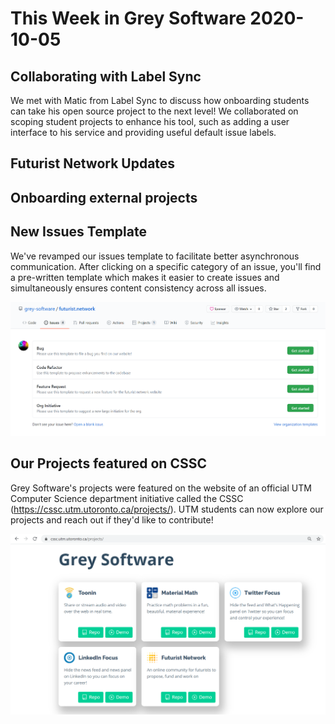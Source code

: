 # This Week in Grey Software 2020-10-05

## Collaborating with Label Sync

We met with Matic from Label Sync to discuss how onboarding students can take his open source project to the next level! We collaborated on scoping student projects to enhance his tool, such as adding a user interface to his service and providing useful default issue labels.

## Futurist Network Updates

## Onboarding external projects

## New Issues Template

We've revamped our issues template to facilitate better asynchronous communication. After clicking on a specific category of an issue, you'll find a pre-written template which makes it easier to create issues and simultaneously ensures content consistency across all issues.

![img1](img1.png)

## Our Projects featured on CSSC

Grey Software's projects were featured on the website of an official UTM Computer Science department initiative called the CSSC (https://cssc.utm.utoronto.ca/projects/). UTM students can now explore our projects and reach out if they'd like to contribute!

![img2](img2.png)
